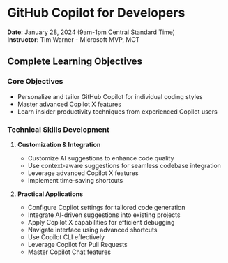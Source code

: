 # GitHub Copilot for Developers

**Date**: January 28, 2024 (9am-1pm Central Standard Time)  
**Instructor**: Tim Warner - Microsoft MVP, MCT

## Complete Learning Objectives

### Core Objectives
- Personalize and tailor GitHub Copilot for individual coding styles
- Master advanced Copilot X features
- Learn insider productivity techniques from experienced Copilot users

### Technical Skills Development
1. **Customization & Integration**
   - Customize AI suggestions to enhance code quality
   - Use context-aware suggestions for seamless codebase integration
   - Leverage advanced Copilot X features
   - Implement time-saving shortcuts

2. **Practical Applications**
   - Configure Copilot settings for tailored code generation
   - Integrate AI-driven suggestions into existing projects
   - Apply Copilot X capabilities for efficient debugging
   - Navigate interface using advanced shortcuts
   - Use Copilot CLI effectively
   - Leverage Copilot for Pull Requests
   - Master Copilot Chat features 